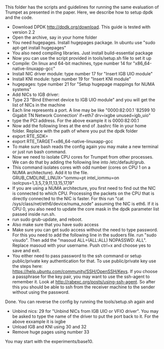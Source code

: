 This folder has the scripts and guidelines for running the same evaluation of Trumpet as presented in the paper. 
Here, we describe how to setup dpdk and the code.
- Download DPDK http://dpdk.org/download. This guide is tested with version 2.2
- Open the archive, say in your home folder
- You need hugepages. Install hugepages package. In ubuntu use "sudo apt-get install hugepages"
- You also need compiling libraries. Just install build-essential package
- Now you can use the script provided in <DPDKFolder>tools/setup.sh file to set it up
- Compile: On linux and 64-bit machines, type number 14 for "x86_64-native-linuxapp-gcc"
- Install NIC driver module: type number 17 for "Insert IGB UIO module"
- Install KNI module: type number 19 for "Insert KNI module"
- hugepages: type number 21 for "Setup hugepage mappings for NUMA systems"
- Add NICs to IGB driver:
 - Type 23 "Bind Ethernet device to IGB UIO module" and you will get the list of NICs in the machine
 - Each line represents a port. A line may be like "0000:82:00.1 '82599 10 Gigabit TN Network Connection' if=eth7 drv=ixgbe unused=igb_uio"
 - type the PCI address. For the above example it is 0000:82:00.1
- Now add the following lines at the end of .bashrc file in your home folder. Replace <PATH TO DPDK> with the path of where you put the dpdk folder
 - export RTE_SDK=<PATH TO DPDK>
 - export RTE_TARGET=x86_64-native-linuxapp-gcc
 - To make sure bash reads the config again you may make a new terminal or just run bash command.
- Now we need to isolate CPU cores for Trumpet from other processes. We can do that by adding the following line into /etc/default/grub.
 - This command isolates cores with odd number (cores on CPU 1 on a NUMA architecture). Add it to the file. GRUB_CMDLINE_LINUX="iommu=pt intel_iommu=on isolcpus=1,3,5,7,9,11,13,15,17,19" 
 - If you are using a NUMA architecture, you first need to find out the NIC is connected to which CPU. Processing the packets on the CPU that is directly connected to the NIC is faster. For this run "cat /sys/class/net/eth6/device/numa_node" assuming the NIC is eth6. If it is CPU 0, you also need to update the core mask in the dpdk parameter list passed inside run.sh.
 - run sudo grub-update, and reboot.
- Also make sure that you have sudo access
- Make sure you can get sudo access without the need to type password. For this you need to add the following line in the sudoers file. run "sudo visudo". Then add the "masoud ALL=(ALL:ALL) NOPASSWD: ALL". Replace masoud with your username. Push ctrl+x and choose yes to save and exit.
- You either need to pass password to the ssh command or setup public/private key authentication for that. To use public/private key use the steps here: https://help.ubuntu.com/community/SSH/OpenSSH/Keys. If you choose a passphrase for the key pair, you may want to use the ssh-agent to remember it. Look at http://rabexc.org/posts/using-ssh-agent. So after this you should be able to ssh from the receiver machine to the sender without using the password.

Done.
You can reverse the config by running the tools/setup.sh again and
- Unbind nics: 29 for "Unbind NICs from IGB UIO or VFIO driver". You may be asked to type the  name of the driver to put the port back to it. For the above exxample it is ixgbe
- Unload IGB and KNI using 30 and 32
- Remove huge pages using number 33


You may start with the experiments/base10.

